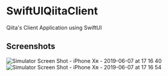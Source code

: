 # SwiftUIQiitaClient
Qiita's Client Application using SwiftUI

## Screenshots
![Simulator Screen Shot - iPhone Xʀ - 2019-06-07 at 17 16 40](https://user-images.githubusercontent.com/30540303/59090822-d1155e80-8948-11e9-9e6e-1d86182275e0.png)
![Simulator Screen Shot - iPhone Xʀ - 2019-06-07 at 17 16 54](https://user-images.githubusercontent.com/30540303/59090824-d2df2200-8948-11e9-9fbf-5e31bc518cc0.png)
